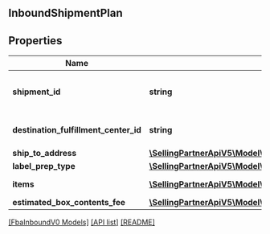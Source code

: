 ## InboundShipmentPlan

## Properties

Name | Type | Description | Notes
------------ | ------------- | ------------- | -------------
**shipment_id** | **string** | A shipment identifier originally returned by the createInboundShipmentPlan operation. |
**destination_fulfillment_center_id** | **string** | An Amazon fulfillment center identifier created by Amazon. |
**ship_to_address** | [**\SellingPartnerApiV5\Model\FbaInboundV0\Address**](Address.md) |  |
**label_prep_type** | [**\SellingPartnerApiV5\Model\FbaInboundV0\LabelPrepType**](LabelPrepType.md) |  |
**items** | [**\SellingPartnerApiV5\Model\FbaInboundV0\InboundShipmentPlanItem[]**](InboundShipmentPlanItem.md) | A list of inbound shipment plan item information. |
**estimated_box_contents_fee** | [**\SellingPartnerApiV5\Model\FbaInboundV0\BoxContentsFeeDetails**](BoxContentsFeeDetails.md) |  | [optional]

[[FbaInboundV0 Models]](../) [[API list]](../../Api) [[README]](../../../README.md)
